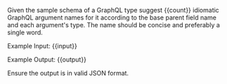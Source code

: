 Given the sample schema of a GraphQL type suggest {{count}} idiomatic GraphQL argument names for it according to the base parent field name and each argument's type.
The name should be concise and preferably a single word.

Example Input:
{{input}}

Example Output:
{{output}}

Ensure the output is in valid JSON format.

